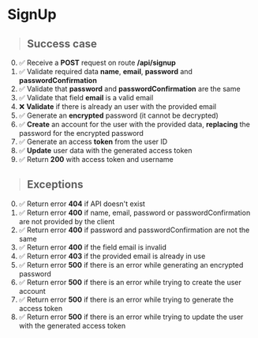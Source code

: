 # SignUp

> ## Success case

0. ✅ Receive a **POST** request on route **/api/signup**
1. ✅ Validate required data **name**, **email**, **password** and **passwordConfirmation**
2. ✅ Validate that **password** and **passwordConfirmation** are the same
3. ✅ Validate that field **email** is a valid email
4. :x: **Validate** if there is already an user with the provided email
5. ✅ Generate an **encrypted** password (it cannot be decrypted)
6. ✅ **Create** an account for the user with the provided data, **replacing** the password for the encrypted password
7. ✅  Generate an access **token** from the user ID
8. ✅  **Update** user data with the generated access token
9. ✅  Return **200** with access token and username

> ## Exceptions

0. ✅ Return error **404** if API doesn't exist
1. ✅ Return error **400** if name, email, password or passwordConfirmation are not provided by the client
2. ✅ Return error **400** if password and passwordConfirmation are not the same
3. ✅ Return error **400** if the field email is invalid
4. ✅ Return error **403** if the provided email is already in use
5. ✅ Return error **500** if there is an error while generating an encrypted password
6. ✅ Return error **500** if there is an error while trying to create the user account
7. ✅  Return error **500** if there is an error while trying to generate the access token
8. ✅  Return error **500** if there is an error while trying to update the user with the generated access token